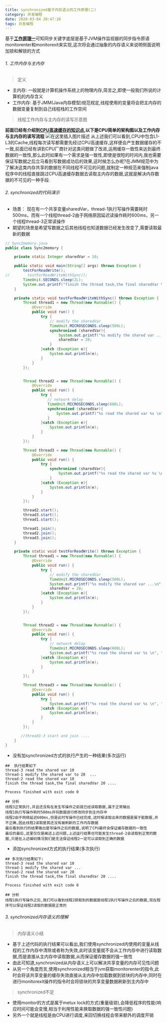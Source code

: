 ```yaml
---
title: synchronized基于内存语义的工作原理(二)
category: 并发编程
date: 2020-03-04 20:47:28
tags: 并发编程
---
```


<!-- more -->

基于[**工作原理一**](https://blog.csdn.net/wind_602/article/details/103873050)可知同步关键字底层是基于JVM操作监视器的同步指令原语monitorenter和monitorexit来实现,这次将会通过抽象的内存语义来说明侧面说明加锁和解锁的方式
###### 1. 工作内存与主内存
> 定义
- 主内存: 一般就是计算机操作系统上的物理内存,简言之,即使一般我们所说的计算机的内存含义
- 工作内存: 基于JMM(Java内存模型)规范规定,线程使用的变量将会把主内存的数据变量复制到自己线程栈的工作空间

> 线程工作内存与主内存的读写示意图

**前面已经有介绍到[CPU高速缓存的知识点](https://blog.csdn.net/wind_602/article/details/103914263),以下是CPU简单的架构图以及工作内存与主内存的读写流程**
![在这里插入图片描述](https://img-blog.csdnimg.cn/20200111152758566.jpg?x-oss-process=image/watermark,type_ZmFuZ3poZW5naGVpdGk,shadow_10,text_aHR0cHM6Ly9ibG9nLmNzZG4ubmV0L3dpbmRfNjAy,size_16,color_FFFFFF,t_70)
从上述我们可以看到,CPU中包含L1-L3的Cache,线程每次读写都需要先经过CPU高速缓存,这样便会产生数据缓存的不一致,前面已经有讲到CPU厂商针对这类问题做了改进,运用缓存一致性来达到最终数据的一致性,那么此时如果有一个需求是强一致性,即使是很短的时间内,我也需要保证写数据之后立马看到写数据成功后的效果,这时候怎么办呢?在JMM规范中为了解决这类内存共享的数据在不同线程不可见的问题,就制定一种规范来强制java程序中的线程直接跳过CPU高速缓存数据去读取主内存的数据,这就是解决内存数据的不可见的一种手段.

###### 2. synchronized的代码演示
- 场景： 现在有一个共享变量sharedVar，thread-1执行写操作需要耗时500ms，而有一个线程thread-2由于网络原因延迟读操作耗时600ms，另一个线程thread-3正常读操作
- 期望的场景是希望写数据之后其他线程也知道数据已经发生改变了,需要读取最新的数据
```java
// Sync2memory.java
public class Sync2memory {

    private static Integer sharedVar = 10;

    public static void main(String[] args) throws Exception {
        testForReadWrite();
//        testForReadWriteWithSync();
 		TimeUnit.SECONDS.sleep(2L);
        System.out.printf("finish the thread task,the final sharedVar %s ....\n", sharedVar);
    }

    private static void testForReadWriteWithSync() throws Exception {
        Thread thread1 = new Thread(new Runnable() {
            @Override
            public void run() {
                try {
                	// modify the sharedVar
                    TimeUnit.MICROSECONDS.sleep(500L);
                    synchronized (sharedVar){
                        System.out.printf("%s modify the shared var ...\n", "thread-1");
                        sharedVar = 20;
                    }
                }catch (Exception e){
                    System.out.println(e);
                }
            }
        });


        Thread thread2 = new Thread(new Runnable() {
            @Override
            public void run() {
                try {
                   // network delay
                   TimeUnit.MICROSECONDS.sleep(600L);
                   synchronized (sharedVar){
                       System.out.printf("%s read the shared var %s \n", "thread-2", sharedVar);
                   }
                }catch (Exception e){
                    System.out.println(e);
                }
            }
        });

        Thread thread3 = new Thread(new Runnable() {
            @Override
            public void run() {
                try {
                    synchronized (sharedVar){
                        System.out.printf("%s read the shared var %s \n",  "thread-3", sharedVar);
                    }
                }catch (Exception e){
                    System.out.println(e);
                }
            }
        });

        thread2.start();
        thread3.start();
        thread1.start();

        thread1.join();
        thread2.join();
        thread3.join();
    }

    private static void testForReadWrite() throws Exception {
        Thread thread1 = new Thread(new Runnable() {
            @Override
            public void run() {
                try {
                	// modify the sharedVar
                    TimeUnit.MICROSECONDS.sleep(500L);
                    System.out.printf("%s modify the shared var ...\n", "thread-1");
                    sharedVar = 20;
                }catch (Exception e){
                    System.out.println(e);
                }
            }
        });


        Thread thread2 = new Thread(new Runnable() {
            @Override
            public void run() {
                try {
                	// network delay
                    TimeUnit.MICROSECONDS.sleep(600L);
                    System.out.printf("%s read the shared var %s \n", "thread-2", sharedVar);
                }catch (Exception e){
                    System.out.println(e);
                }
            }
        });

        Thread thread3 = new Thread(new Runnable() {
            @Override
            public void run() {
                try {
                    System.out.printf("%s read the shared var %s \n", "thread-3" , sharedVar);
                }catch (Exception e){
                    System.out.println(e);
                }
            }
        });

       //thread1-3 start and join ....
    }
}
```
- 没有加synchronized方式的执行产生的一种结果(多次运行)
```text
## 	执行结果如下
thread-3 read the shared var 10 
thread-1 modify the shared var to 20  ...
thread-2 read the shared var 10 
finish the thread task,the final sharedVar 20 ....

Process finished with exit code 0

## 分析
线程3正常执行,并且还没有在发生写操作之前就已经读取数据,属于正常输出
线程1执行写操作耗时500ms并将数据进行修改同步到主内存中
线程2由于网络延迟600ms,但是此时写操作已经完成,这时候读取出来的数据是属于脏数据,并不正确,因此线程2读取是其还没有被刷新的工作内存数据
最后看到执行的结果输出是写操作之后的数据,说明了CPU最终会保证缓存数据的一致性
最后的最后,这里仅仅是阐述上述问题,上述运行结果也可能发生thread-2会读取到正常的数据,只是在上述编码情况我们是无法保证线程2一定可以读取到正确的数据
```
- 添加synchronized方式的执行结果(多次执行)
```text
## 多次执行结果如下:
thread-3 read the shared var 10 
thread-1 modify the shared var ...
thread-2 read the shared var 20 
finish the thread task,the final sharedVar 20 ....

Process finished with exit code 0

## 分析
线程1执行写操作之后,我们可以看到线程2获取到的数据是线程1执行写操作之后的数据,现在程序可以保证线程2读取的数据是正常的
```

###### 3. synchronized内存语义的理解
> 内存语义小结
- 基于上述代码的执行结果可以看出,我们使用synchronized内使用的变量从线程的工作内存中清除或者称为失效,此时该变量就不会从工作内存中进行读取数据,而是直接从主内存中读取数据,从而保证缓存数据的强一致性
- 由此可知道,synchronized从内存语义上可以解决共享变量的内存可见性问题
- 从另一个角度而言,使用synchronized相当于jvm获取monitorenter的指令,此时会将该共享变量的缓存失效直接从主内存中加载数据到锁块的内存中,同时在进行monitorexit操作的指令时会将锁块的共享变量数据刷新到主内存中
> synchronized不足
- 使用monitor的方式是属于metux lock的方式(重量级锁),会降低程序的性能(响应时间可能会变慢,相当于利用性能来换取数据的强一致性问题)
- 另外一个就是线程是由CPU进行调度,来回切换线程会带来额外的调度开销




